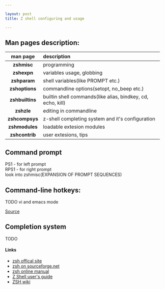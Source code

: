 ```yaml
---

layout: post
title: Z shell configuring and usage

---
```


Man pages description:
----------------------

| man page                     | description                                                 |
|:----------------------------:|:------------------------------------------------------------|
| <strong>zshmisc</strong>     | programming                                                 |
| <strong>zshexpn</strong>     | variables usage, globbing                                   |
| <strong>zshparam</strong>    | shell variables(like PROMPT etc.)                           |
| <strong>zshoptions</strong>  | commandline options(setopt, no_beep etc.)                   |
| <strong>zshbuiltins</strong> | builtin shell commands(like alias, bindkey, cd, echo, kill) |
| <strong>zshzle</strong>      | editing in commandline                                      |
| <strong>zshcompsys</strong>  | z-shell completing system and it's configuration            |
| <strong>zshmodules</strong>  | loadable extesion modules                                   |
| <strong>zshcontrib</strong>  | user extesions, tips                                        |


Command prompt
--------------

PS1  - for left prompt  
RPS1 - for right prompt  
look into zshmisc(EXPANSION OF PROMPT SEQUENCES)  


Command-line hotkeys:
---------------------
TODO vi and emacs mode

[Source](http://zsh.sourceforge.net/Doc/Release/Zsh-Line-Editor.html#Movement)


Completion system
-----------------
TODO

#### Links

* [zsh offical site](http://www.zsh.org/)
* [zsh on sourceforge.net](http://zsh.sourceforge.net/)
* [zsh online manual](http://zsh.sourceforge.net/Doc/Release/zsh_toc.html)
* [Z Shell user's guide](http://zsh.sourceforge.net/Guide/zshguide.html)
* [ZSH wiki](http://zshwiki.org/home/)
